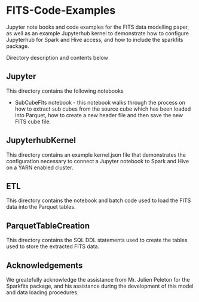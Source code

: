# FITS-Code-Examples
Jupyter note books and code examples for the FITS data modelling paper, as well as an example Jupyterhub kernel to demonstrate how to configure Jupyterhub for Spark and Hive access, and how to include the sparkfits package.

Directory description and contents below

## Jupyter

This directory contains the following notebooks
* SubCubeFIts notebook - this notebook walks through the process on how to extract sub cubes from the source cube which has been loaded into Parquet, how to create a new header file and then save the new FITS cube file.

## JupyterhubKernel

This directory contains an example kernel.json file that demonstrates the configuration necessary to connect a Jupyter notebook to Spark and Hive on a YARN enabled cluster.

## ETL

This directory contains the notebook and batch code used to load the FITS data into the Parquet tables.

## ParquetTableCreation

This directory contains the SQL DDL statements used to create the tables used to store the extracted FITS data.

## Acknowledgements

We greatefully acknowledge the assistance from Mr. Julien Peleton for the Sparkfits package, and his assistance during the development of this model and data loading procedures.
